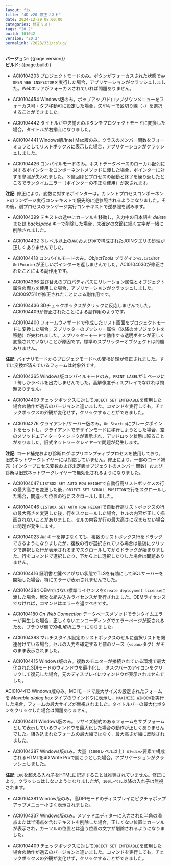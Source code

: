```yaml
---
layout: fix
title: "4D v20 修正リスト"
date: 2024-12-29 08:00:00
categories: 修正リスト
tags: "20.2" 
build: 101042
version: "20.2"
permalink: /2023/331/:slug/
---
```


**バージョン**: {{page.version}}  
**ビルド**: {{page.build}} 

* ACI0104203 プロジェクトモードのみ。ボタンがフォーカスされた状態で`WA OPEN WEB INSPECTOR`を実行した場合，アプリケーションがクラッシュしました。Webエリアがフォーカスされていれば問題ありません。

* ACI0104454 Windows版のみ。ポップアップ/ドロップダウンメニューをフォーカス可・タブ移動可に設定した場合，矢印キーで区切り線（`-`）を選択することができました。

* ACI0104442 タイトルが中央揃えのボタンをプロジェクトモードに変換した場合，タイトルが右揃えになりました。

* ACI0104441 Windows版/Intel Mac版のみ。クラスのメンバー関数をフォーミュラとしてリストボックスに表示した場合，アプリケーションがクラッシュしました。

* ACI0104426 コンパイルモードのみ。ホストデータベースのローカル配列に対するポインターをコンポーネントメソッドに渡した場合，ポインターに対する参照が失われました。３億回ほどプロセスの起動と終了を繰り返したところでランタイムエラー（ポインターの不正な使用）が返されます。

**注記**: 修正により，変数に対するポインターは，カレントプロセスコンポーネントのランゲージ実行コンテキストで優先的に逆参照されるようになりました。その後，別プロセスのランゲージ実行コンテキストで逆参照を試みます。

* ACI0104399 テキストの途中にカーソルを移動し，入力中の日本語を *delete* または *backspace* キーで削除した場合，未確定の文節に続く文字が一緒に削除されました。

* ACI0104432 ３レベル以上の`AND`および`OR`で構成されたJOINクエリの処理が正しくありませんでした。

* ACI0104418 コンパイルモードのみ。*ObjectTools* プラグイン`v5.1r1`の`OT GetPointer`が正しいポインターを返しませんでした。ACI0104030が修正されたことによる副作用です。

* ACI0104366 並び替えのプロパティパスにリレーション属性とオブジェクト属性の両方を使用した場合，アプリケーションがクラッシュしました。ACI0097511が修正されたことによる副作用です。

* ACI0104436 3Dチェックボックスがクリックに反応しませんでした。ACI0104409が修正されたことによる副作用のようです。

* ACI0104400 フォームウィザードで作成したリスト画面をプロジェクトモードに変換した場合，スプリッターのプッシャー属性（以降のオブジェクトを移動）が失われました。スプリッターモードで動作する透明ボタンが正しく変換されていないことが原因です。標準のスプリッターオブジェクトは問題ありません。

**注記**: バイナリモードからプロジェクモードへの変換処理が修正されました。すでに変換が済んでいるフォームは対象外です。

* ACI0104365 Windows版コンパイルモードのみ。`PRINT LABEL`が１ページに１毎しかラベルを出力しませんでした。高解像度ディスプレイでなければ問題ありません。

* ACI0104409 チェックボックスに対して`OBJECT SET ENTERABLE`を使用した場合の動作が過去のバージョンと違いました。コマンドを実行しても，チェックボックスの外観が変化せず，クリックすることができました。

* ACI0104276 クライアント/サーバー版のみ。`On Startup`にブレークポイントをセットし，クライアントでデザインモードに移行しようとした場合，空のメソッドエディターウィンドウが表示され，デッドロック状態に陥ることがありました。旧式ネットワークレイヤーで問題が発生します。

**注記**: コード補完および診断ログはプリエンプティブプロセスを使用しており，旧式ネットワークレイヤーには対応していません。修正により，一部のコード補完（インタープロセス変数および未定義オブジェクトのメンバー
関数）および診断は旧式ネットワークレイヤーで無効化されるようになりました。

* ACI0104047 `LISTBOX SET AUTO ROW HEIGHT`で自動行高リストボックスの行の最大高さを変更した後，`OBJECT SET SCROLL POSITION`で行をスクロールした場合，間違った位置の行にスクロールしました。

* ACI0104046 `LISTBOX SET AUTO ROW HEIGHT`で自動行高リストボックスの行の最大高さを変更した後，行をスクロールした場合，セルの内容が正しく描画されないことがありました。セルの内容が行の最大高さに収まらない場合に問題が発生します。

* ACI0104023 *Alt* キーを押さなくても，複数のリストボックス行をドラッグできるようになりましたが，複数の行が選択されている場合は最後にクリックで選択した行が表示されるまでスクロールしてからドラッグが始まりました。行をコマンドで選択したり，下から上に選択したりした場合は問題ありません。

* ACI0104416 証明書と鍵ペアがない状態でTLSを有効にしてSQLサーバーを開始した場合，特にエラーが表示されませんでした。

* ACI0104384 OEMではない標準ライセンスを`Create deployment license`に渡した場合，無効な組み込みライセンスが発行されました。OEMライセンスでなければ，コマンドはエラーを返すべきです。

* ACI0104180 *On Web Connection* データベースメソッドでランタイムエラーが発生した場合，正しくないエンコーディングでエラーページが返されるため，ブラウザ側でXML解析エラーになりました。

* ACI0104388 マルチスタイル設定のリストボックスのセルに選択リストを関連付けている場合，セルの入力を確定すると値のソース（`<span>`タグ）がそのまま表示されました。

* ACI0104415 Windows版のみ。複数のモニターが接続されている環境で最大化されたSDIモードのウィンドウを最小化し，タスクバーのアイコンをクリックして復元した場合，元のディスプレイにウィンドウが表示されませんでした。

ACI0104413 Windows版のみ。MDIモードで最大サイズの設定されたフォームを *Movable dialog box* タイプのウインドウに表示し，`MAXIMIZE WINDOW`を実行した場合，フォームの最大サイズが無視されました。タイトルバーの最大化ボタンをクリックした場合は問題ありません。

* ACI0104411 Windows版のみ。リサイズ制約のあるフォームをサブフォームとして表示しているウィンドウを最大化した場合の動作が正しくありませんでした。組み込まれたフォームの最大幅ではなく，最大高さが幅に反映されました。

* ACI0104387 Windows版のみ。大量（`1000`レベル以上）の`<div>`要素で構成されるHTMLを4D Write Proで開こうとした場合，アプリケーションがクラッシュしました。

**注記**: `100`を超える入れ子をHTMLに記述することは推奨されていません。修正により，クラッシュはしないようになりましたが，`100`レベル以降の入れ子は無視されます。

* ACI0104381 Window版のみ。高DPIモードのディスプレイにピクチャポップアップメニュー小さく表示されました。

* ACI0104337 Windows版のみ。メソッドエディターに入力された半角の濁点または半濁点を含むテキストを削除した場合，正しくない位置にカーソルが表示され，カーソルの位置とは違う位置の文字が削除されるようになりました。

* ACI0104409 チェックボックスに対して`OBJECT SET ENTERABLE`を使用した場合の動作が過去のバージョンと違いました。コマンドを実行しても，チェックボックスの外観が変化せず，クリックすることができました。
